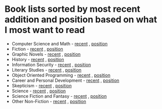 # Book lists sorted by most recent addition and position based on what I most want to read

* Computer Science and Math - [recent]() , [position]()
* Fiction - [recent]() , [position]()
* Graphic Novels - [recent]() , [position]()
* History - [recent]() , [position]()
* Information Security - [recent]() , [position]()
* Literary Studies - [recent]() , [position]()
* Object Oriented Programming - [recent]() , [position]()
* Career and Personal Development - [recent]() , [position]()
* Skepticism - [recent]() , [position]()
* Science - [recent]() , [position]()
* Science Fiction and Fantasy - [recent]() , [position]()
* Other Non-Fiction - [recent]() , [position]()
